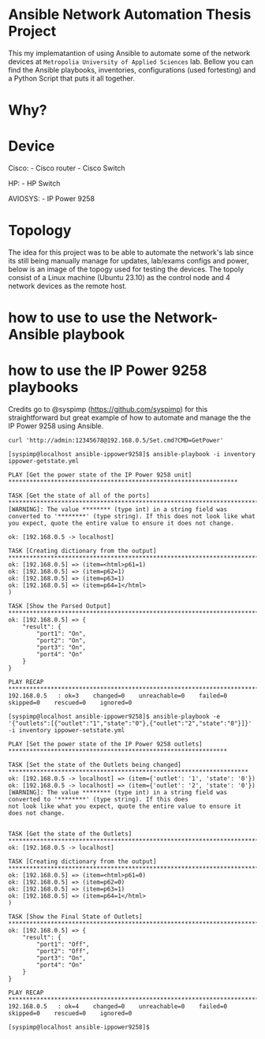 # Ansible Network Automation Thesis Project

This my implematantion of using Ansible to automate some of the network devices at `Metropolia University of Applied Sciences` lab. Bellow you can find the Ansible playbooks, inventories, configurations (used fortesting) and a Python Script that puts it all together.  

# Why? 



# Device

Cisco:
    - Cisco router
    - Cisco Switch 

HP:
    - HP Switch

AVIOSYS:
    - IP Power 9258

# Topology

The idea for this project was to be able to automate the network's lab since its still being manually manage for updates, lab/exams configs and power, below is an image of the topogy used for testing the devices. The topoly consist of a Linux machine (Ubuntu 23.10) as the control node and 4 network devices as the remote host.


# how to use to use the Network-Ansible playbook







# how to use the IP Power 9258 playbooks

Credits go to @syspimp (https://github.com/syspimp) for this straightforward but great example of how to automate and manage the the IP Power 9258 using Ansible.


```shell
curl 'http://admin:12345678@192.168.0.5/Set.cmd?CMD=GetPower'
```

```shell
[syspimp@localhost ansible-ippower9258]$ ansible-playbook -i inventory ippower-getstate.yml 

PLAY [Get the power state of the IP Power 9258 unit] *****************************************************************

TASK [Get the state of all of the ports] *****************************************************************************
[WARNING]: The value ******** (type int) in a string field was converted to '********' (type string). If this does not look like what you expect, quote the entire value to ensure it does not change.

ok: [192.168.0.5 -> localhost]

TASK [Creating dictionary from the output] ***************************************************************************
ok: [192.168.0.5] => (item=<html>p61=1)
ok: [192.168.0.5] => (item=p62=1)
ok: [192.168.0.5] => (item=p63=1)
ok: [192.168.0.5] => (item=p64=1</html>
)

TASK [Show the Parsed Output] ****************************************************************************************
ok: [192.168.0.5] => {
    "result": {
        "port1": "On",
        "port2": "On",
        "port3": "On",
        "port4": "On"
    }
}

PLAY RECAP ***********************************************************************************************************
192.168.0.5   : ok=3    changed=0    unreachable=0    failed=0    skipped=0    rescued=0    ignored=0   

```



```shell
[syspimp@localhost ansible-ippower9258]$ ansible-playbook -e '{"outlets":[{"outlet":"1","state":"0"},{"outlet":"2","state":"0"}]}' -i inventory ippower-setstate.yml 

PLAY [Set the power state of the IP Power 9258 outlets] **************************************************************

TASK [Set the state of the Outlets being changed] ********************************************************************
ok: [192.168.0.5 -> localhost] => (item={'outlet': '1', 'state': '0'})
ok: [192.168.0.5 -> localhost] => (item={'outlet': '2', 'state': '0'})
[WARNING]: The value ******** (type int) in a string field was converted to '********' (type string). If this does
not look like what you expect, quote the entire value to ensure it does not change.


TASK [Get the state of the Outlets] **********************************************************************************
ok: [192.168.0.5 -> localhost]

TASK [Creating dictionary from the output] ***************************************************************************
ok: [192.168.0.5] => (item=<html>p61=0)
ok: [192.168.0.5] => (item=p62=0)
ok: [192.168.0.5] => (item=p63=1)
ok: [192.168.0.5] => (item=p64=1</html>
)

TASK [Show the Final State of Outlets] *******************************************************************************
ok: [192.168.0.5] => {
    "result": {
        "port1": "Off",
        "port2": "Off",
        "port3": "On",
        "port4": "On"
    }
}

PLAY RECAP ***********************************************************************************************************
192.168.0.5   : ok=4    changed=0    unreachable=0    failed=0    skipped=0    rescued=0    ignored=0   

[syspimp@localhost ansible-ippower9258]$
```
